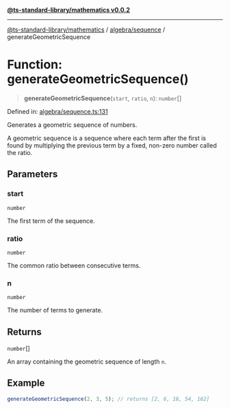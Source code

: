 [**@ts-standard-library/mathematics v0.0.2**](../../../README.md)

***

[@ts-standard-library/mathematics](../../../README.md) / [algebra/sequence](../README.md) / generateGeometricSequence

# Function: generateGeometricSequence()

> **generateGeometricSequence**(`start`, `ratio`, `n`): `number`[]

Defined in: [algebra/sequence.ts:131](https://github.com/gabaudette/ts-stdlib/blob/725aff52e6f28b9942b278b955914b3ace9f325c/packages/mathematics/src/algebra/sequence.ts#L131)

Generates a geometric sequence of numbers.

A geometric sequence is a sequence where each term after the first is found by multiplying the previous term by a fixed, non-zero number called the ratio.

## Parameters

### start

`number`

The first term of the sequence.

### ratio

`number`

The common ratio between consecutive terms.

### n

`number`

The number of terms to generate.

## Returns

`number`[]

An array containing the geometric sequence of length `n`.

## Example

```typescript
generateGeometricSequence(2, 3, 5); // returns [2, 6, 18, 54, 162]
```
